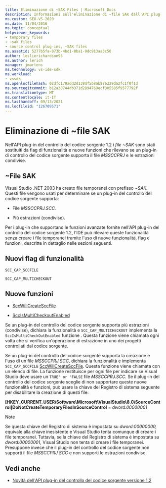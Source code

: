 ```yaml
---
title: Eliminazione di ~SAK Files | Microsoft Docs
description: Informazioni sull'eliminazione di ~file SAK dall'API plug-in del controllo del codice sorgente 1.2 e su come sono stati sostituiti da flag di funzionalità e nuove funzioni.
ms.custom: SEO-VS-2020
ms.date: 11/04/2016
ms.topic: conceptual
helpviewer_keywords:
- temporary files
- ~sak files
- source control plug-ins, ~SAK files
ms.assetid: 5277b5fa-073b-4bd1-8ba1-9dc913aa3c50
author: leslierichardson95
ms.author: lerich
manager: jmartens
ms.technology: vs-ide-sdk
ms.workload:
- vssdk
ms.openlocfilehash: 02dfc179add2d138df5b8ab876329da2fc1f0f1d
ms.sourcegitcommit: b12a38744db371d2894769ecf305585f9577792f
ms.translationtype: MT
ms.contentlocale: it-IT
ms.lasthandoff: 09/13/2021
ms.locfileid: "126709571"
---
```

# <a name="elimination-of-sak-files"></a>Eliminazione di ~file SAK
Nell'API plug-in del controllo del codice sorgente 1.2 i *file ~SAK* sono stati sostituiti da flag di funzionalità e nuove funzioni che rilevano se un plug-in di controllo del codice sorgente supporta il file *MSSCCPRJ* e le estrazioni condivise.

## <a name="sak-files"></a>~File SAK
Visual Studio .NET 2003 ha creato file temporanei con prefisso *~SAK.* Questi file vengono usati per determinare se un plug-in del controllo del codice sorgente supporta:

- File *MSSCCPRJ.SCC.*

- Più estrazioni (condivise).

Per i plug-in che supportano le funzioni avanzate fornite nell'API plug-in del controllo del codice sorgente 1.2, l'IDE può rilevare queste funzionalità senza creare i file temporanei tramite l'uso di nuove funzionalità, flag e funzioni, descritte in dettaglio nelle sezioni seguenti.

## <a name="new-capability-flags"></a>Nuovi flag di funzionalità
 `SCC_CAP_SCCFILE`

 `SCC_CAP_MULTICHECKOUT`

## <a name="new-functions"></a>Nuove funzioni
- [SccWillCreateSccFile](../../extensibility/sccwillcreatesccfile-function.md)

- [SccIsMultiCheckoutEnabled](../../extensibility/sccismulticheckoutenabled-function.md)

 Se un plug-in del controllo del codice sorgente supporta più estrazioni (condivise), dichiara la funzionalità e `SCC_CAP_MULTICHECKOUT` implementa la `SccIsMultiCheckOutEnabled` funzione . Questa funzione viene chiamata ogni volta che si verifica un'operazione di estrazione in uno dei progetti controllati dal codice sorgente.

 Se un plug-in del controllo del codice sorgente supporta la creazione e l'uso di un file *MSSCCPRJ.SCC,* dichiara la funzionalità e implementa `SCC_CAP_SCCFILE` [SccWillCreateSccFile](../../extensibility/sccwillcreatesccfile-function.md). Questa funzione viene chiamata con un elenco di file. La funzione restituisce per ogni file per indicare se Visual Studio deve usare un `TRUE' or 'FALSE` file *MSSCCPRJ.SCC.* Se il plug-in del controllo del codice sorgente sceglie di non supportare queste nuove funzionalità e funzioni, può usare la chiave del Registro di sistema seguente per disabilitare la creazione di questi file:

 **[HKEY_CURRENT_USER\Software\Microsoft\VisualStudio\8.0\SourceControl]DoNotCreateTemporaryFilesInSourceControl**  =  *dword:00000001*

> [!NOTE]
> Se questa chiave del Registro di sistema è impostata su *dword:00000000,* equivale alla chiave inesistente e Visual Studio tenta comunque di creare i file temporanei. Tuttavia, se la chiave del Registro di sistema è impostata su *dword:00000001*, Visual Studio non tenta di creare i file temporanei. Presuppone invece che il plug-in del controllo del codice sorgente non supporti il file *MSSCCPRJ.SCC* e non supporti le estrazioni condivise.

## <a name="see-also"></a>Vedi anche
- [Novità dell'API plug-in del controllo del codice sorgente versione 1.2](../../extensibility/internals/what-s-new-in-the-source-control-plug-in-api-version-1-2.md)

